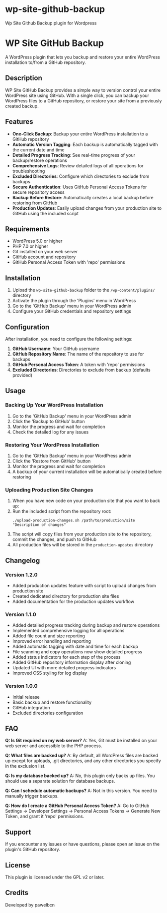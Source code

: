 # wp-site-github-backup
Wp Site Github Backup plugin for Wordpress

# WP Site GitHub Backup

A WordPress plugin that lets you backup and restore your entire WordPress installation to/from a GitHub repository.

## Description

WP Site GitHub Backup provides a simple way to version control your entire WordPress site using GitHub. With a single click, you can backup your WordPress files to a GitHub repository, or restore your site from a previously created backup.

## Features

- **One-Click Backup**: Backup your entire WordPress installation to a GitHub repository
- **Automatic Version Tagging**: Each backup is automatically tagged with the current date and time
- **Detailed Progress Tracking**: See real-time progress of your backup/restore operations
- **Comprehensive Logs**: Review detailed logs of all operations for troubleshooting
- **Excluded Directories**: Configure which directories to exclude from backups
- **Secure Authentication**: Uses GitHub Personal Access Tokens for secure repository access
- **Backup Before Restore**: Automatically creates a local backup before restoring from GitHub
- **Production Updates**: Easily upload changes from your production site to GitHub using the included script

## Requirements

- WordPress 5.0 or higher
- PHP 7.0 or higher
- Git installed on your web server
- GitHub account and repository
- GitHub Personal Access Token with 'repo' permissions

## Installation

1. Upload the `wp-site-github-backup` folder to the `/wp-content/plugins/` directory
2. Activate the plugin through the 'Plugins' menu in WordPress
3. Go to the 'GitHub Backup' menu in your WordPress admin
4. Configure your GitHub credentials and repository settings

## Configuration

After installation, you need to configure the following settings:

1. **GitHub Username**: Your GitHub username
2. **GitHub Repository Name**: The name of the repository to use for backups
3. **GitHub Personal Access Token**: A token with 'repo' permissions
4. **Excluded Directories**: Directories to exclude from backup (defaults provided)

## Usage

### Backing Up Your WordPress Installation

1. Go to the 'GitHub Backup' menu in your WordPress admin
2. Click the 'Backup to GitHub' button
3. Monitor the progress and wait for completion
4. Check the detailed log for any issues

### Restoring Your WordPress Installation

1. Go to the 'GitHub Backup' menu in your WordPress admin
2. Click the 'Restore from GitHub' button
3. Monitor the progress and wait for completion
4. A backup of your current installation will be automatically created before restoring

### Uploading Production Site Changes

1. When you have new code on your production site that you want to back up:
2. Run the included script from the repository root:
   ```
   ./upload-production-changes.sh /path/to/production/site "Description of changes"
   ```
3. The script will copy files from your production site to the repository, commit the changes, and push to GitHub
4. All production files will be stored in the `production-updates` directory

## Changelog

### Version 1.2.0
- Added production updates feature with script to upload changes from production site
- Created dedicated directory for production site files
- Added documentation for the production updates workflow

### Version 1.1.0
- Added detailed progress tracking during backup and restore operations
- Implemented comprehensive logging for all operations
- Added file count and size reporting
- Improved error handling and reporting
- Added automatic tagging with date and time for each backup
- File scanning and copy operations now show detailed progress
- Added status indicators for each step of the process
- Added GitHub repository information display after cloning
- Updated UI with more detailed progress indicators
- Improved CSS styling for log display

### Version 1.0.0
- Initial release
- Basic backup and restore functionality
- GitHub integration
- Excluded directories configuration

## FAQ

**Q: Is Git required on my web server?**
A: Yes, Git must be installed on your web server and accessible to the PHP process.

**Q: What files are backed up?**
A: By default, all WordPress files are backed up except for uploads, .git directories, and any other directories you specify in the exclusion list.

**Q: Is my database backed up?**
A: No, this plugin only backs up files. You should use a separate solution for database backups.

**Q: Can I schedule automatic backups?**
A: Not in this version. You need to manually trigger backups.

**Q: How do I create a GitHub Personal Access Token?**
A: Go to GitHub Settings → Developer Settings → Personal Access Tokens → Generate New Token, and grant it 'repo' permissions.

## Support

If you encounter any issues or have questions, please open an issue on the plugin's GitHub repository.

## License

This plugin is licensed under the GPL v2 or later.

## Credits

Developed by pawelbcn
